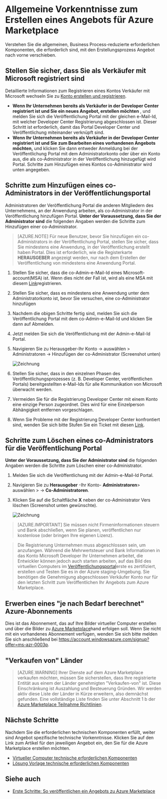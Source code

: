 <properties
   pageTitle="Technischen Vorkenntnisse zum Erstellen eines Angebots für Azure Marketplace | Microsoft Azure"
   description="Grundlegendes zu den Anforderungen zum Erstellen und Bereitstellen eines Angebots zu Azure Marketplace für andere Benutzer erwerben."
   services="marketplace-publishing"
   documentationCenter=""
   authors="HannibalSII"
   manager="hascipio"
   editor=""/>

<tags
  ms.service="marketplace"
  ms.devlang="na"
  ms.topic="article"
  ms.tgt_pltfrm="Azure"
  ms.workload="na"
  ms.date="08/18/2016"
  ms.author="hascipio"/>

# <a name="general-prerequisites-for-creating-an-offer-for-the-azure-marketplace"></a>Allgemeine Vorkenntnisse zum Erstellen eines Angebots für Azure Marketplace
Verstehen Sie die allgemeinen, Business Process-reduzierte erforderlichen Komponenten, die erforderlich sind, mit den Erstellungsprozess Angebot nach vorne verschieben.

## <a name="ensure-that-you-are-registered-as-a-seller-with-microsoft"></a>Stellen Sie sicher, dass Sie als Verkäufer mit Microsoft registriert sind
Detaillierte Informationen zum Registrieren eines Kontos Verkäufer mit Microsoft wechseln Sie zu [Konto erstellen und registrieren](marketplace-publishing-accounts-creation-registration.md).

- **Wenn Ihr Unternehmen bereits als Verkäufer in der Developer Center registriert ist und Sie ein neues Angebot, erstellen möchten** , und melden Sie sich die Veröffentlichung Portal mit der gleichen e-Mail-Id, mit welcher Developer Center Registrierung abgeschlossen ist. Dieser Schritt ist erforderlich, damit das Portal Developer Center und Veröffentlichung miteinander verknüpft sind.
- **Wenn Ihr Unternehmen bereits als Verkäufer in der Developer Center registriert ist und Sie zum Bearbeiten eines vorhandenen Angebots möchten,** und klicken Sie dann entweder Anmeldung bei der Veröffentlichung Portal mit dem Administratorkonto oder über ein Konto aus, die als co-Administrator in der Veröffentlichung hinzugefügt wird Portal. Schritte zum Hinzufügen eines Kontos co-Administrator wird unten angegeben.

## <a name="steps-to-add-a-co-admin-in-the-publishing-portal"></a>Schritte zum Hinzufügen eines co-Administrators in der Veröffentlichungsportal
Administratoren der Veröffentlichung Portal die anderen Mitgliedern des Unternehmens, an der Anwendung arbeiten, als co-Administrator in der Veröffentlichung hinzufügen Portal. **Unter der Voraussetzung, dass Sie der Administrator sind** die folgenden Angaben werden die Schritte zum Hinzufügen einer co-Administrator.

>[AZURE.NOTE] Für neue Benutzer, bevor Sie hinzufügen ein co-Administrators in der Veröffentlichung Portal, stellen Sie sicher, dass Sie mindestens eine Anwendung, in der Veröffentlichung erstellt haben Portal. Dies ist erforderlich, wie die Registerkarte **HERAUSGEBER** angezeigt werden, nur nach dem Erstellen der Veröffentlichung von mindestens eine Anwendung Portal.

1. Stellen Sie sicher, dass die co-Admin-e-Mail-Id eines Microsoft-account(MSA) ist. Wenn dies nicht der Fall ist, wird als eine MSA mit diesem [Link](https://signup.live.com/signup?uaid=0089f09ccae94043a0f07c2aaf928831&lic=1)registrieren.
2. Stellen Sie sicher, dass es mindestens eine Anwendung unter dem Administratorkonto ist, bevor Sie versuchen, eine co-Administrator hinzufügen
3. Nachdem die obigen Schritte fertig sind, melden Sie sich die Veröffentlichung Portal mit dem co-Admin-e-Mail-Id und klicken Sie dann auf Abmelden.
4. Jetzt melden Sie sich die Veröffentlichung mit der Admin-e-Mail-Id Portal.
5. Navigieren Sie zu Herausgeber-Ihr Konto -> auswählen > Administratoren -> Hinzufügen der co-Administrator (Screenshot unten)

    ![Zeichnung](media/marketplace-publishing-pre-requisites/imgAddAdmin_05.png)

6. Stellen Sie sicher, dass in den einzelnen Phasen des Veröffentlichungsprozesses (z. B. Developer Center, veröffentlichen Portals) bereitgestellten e-Mail-Ids für alle Kommunikation von Microsoft überwacht werden.
7. Vermeiden Sie für die Registrierung Developer Center mit einem Konto eine einzige Person zugeordnet. Dies wird für eine Einzelperson Abhängigkeit entfernen vorgeschlagen.
8. Wenn Sie Probleme mit der Registrierung Developer Center konfrontiert sind, wenden Sie sich bitte Stufen Sie ein Ticket mit diesen [Link](https://developer.microsoft.com/en-us/windows/support).

## <a name="steps-to-delete-a-co-admin-in-the-publishing-portal"></a>Schritte zum Löschen eines co-Administrators für die Veröffentlichung Portal
**Unter der Voraussetzung, dass Sie der Administrator sind** die folgenden Angaben werden die Schritte zum Löschen einer co-Administrator.

1. Melden Sie sich die Veröffentlichung mit der Admin-e-Mail-Id Portal.
2. Navigieren Sie zu **Herausgeber** -Ihr Konto- **Administratoren**> auswählen > -> **Co-Administratoren**.
3. Klicken Sie auf die Schaltfläche **X** neben der co-Administrator Vers löschen (Screenshot unten gewünschte).

    ![Zeichnung](media/marketplace-publishing-pre-requisites/imgDeleteAdmin_03.png)

> [AZURE.IMPORTANT] Sie müssen nicht Firmeninformationen steuern und Bank abschließen, wenn Sie planen, veröffentlichen nur kostenlose (oder bringen Ihre eigenen Lizenz).

> Die Registrierung Unternehmen muss abgeschlossen sein, um anzufangen. Während die Mehrwertsteuer und Bank Informationen in das Konto Microsoft Developer Ihr Unternehmen arbeitet, die Entwickler können jedoch auch starten arbeiten, auf das Bild des virtuellen Computers im [Veröffentlichungsportal](https://publish.windowsazure.com)erste es zertifiziert, erstellen und Testen Sie es in der Azure staging-Umgebung. Sie benötigen die Genehmigung abgeschlossen Verkäufer Konto nur für den letzten Schritt zum Veröffentlichen Ihr Angebots zum Azure Marketplace.

## <a name="acquire-an-azure-pay-as-you-go-subscription"></a>Erwerben eines "je nach Bedarf berechnet" Azure-Abonnements
Dies ist das Abonnement, das auf Ihre Bilder virtueller Computer erstellen und über die Bilder zu [Azure Marketplace](https://azure.microsoft.com/marketplace/)hand erfolgen soll. Wenn Sie nicht mit ein vorhandenes Abonnement verfügen, wenden Sie sich bitte melden Sie sich anschließend bei https://account.windowsazure.com/signup?offer=ms-azr-0003p.

## <a name="sell-from-countries"></a>"Verkaufen von" Länder
> [AZURE.WARNING]
Ihrer Dienste auf dem Azure Marketplace verkaufen möchten, müssen Sie sicherstellen, dass Ihre registrierte Entität aus einem der Länder genehmigten "Verkaufen-von" ist. Diese Einschränkung ist Auszahlung und Besteuerung Gründen. Wir werden aktiv diese Liste der Länder in Kürze erweitern, also demnächst gefunden. Eine vollständige Liste finden Sie unter Abschnitt 1 b der [Azure Marketplace Teilnahme Richtlinien](http://go.microsoft.com/fwlink/?LinkID=526833).

## <a name="next-steps"></a>Nächste Schritte
Nachdem Sie die erforderlichen technischen Komponenten erfüllt, weiter sind Angebot spezifische technische Vorkenntnisse. Klicken Sie auf den Link zum Artikel für den jeweiligen Angebot ein, den Sie für die Azure Marketplace erstellen möchten.

- [Virtueller Computer technische erforderlichen Komponenten](marketplace-publishing-vm-image-creation-prerequisites.md)
- [Lösung Vorlage technische erforderlichen Komponenten](marketplace-publishing-solution-template-creation-prerequisites.md)

## <a name="see-also"></a>Siehe auch
- [Erste Schritte: So veröffentlichen ein Angebots zu Azure Marketplace](marketplace-publishing-getting-started.md)
